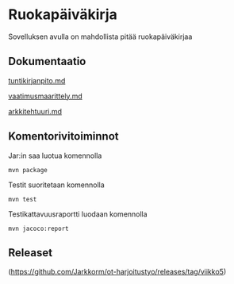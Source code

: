 # Ruokapäiväkirja
Sovelluksen avulla on mahdollista pitää ruokapäiväkirjaa 

## Dokumentaatio
[tuntikirjanpito.md](https://github.com/Jarkkorm/ot-harjoitustyo/blob/master/Ruokapaivakirja/Dokumentaatio/tuntikirjanpito.md)

[vaatimusmaarittely.md](https://github.com/Jarkkorm/ot-harjoitustyo/blob/master/Ruokapaivakirja/Dokumentaatio/vaatimusmaarittely.md)

[arkkitehtuuri.md](https://github.com/Jarkkorm/ot-harjoitustyo/blob/master/Ruokapaivakirja/Dokumentaatio/arkkitehtuuri.md)

## Komentorivitoiminnot

Jar:in saa luotua komennolla

```
mvn package
```

Testit suoritetaan komennolla

```
mvn test
```

Testikattavuusraportti luodaan komennolla

```
mvn jacoco:report
```

## Releaset

(https://github.com/Jarkkorm/ot-harjoitustyo/releases/tag/viikko5)
